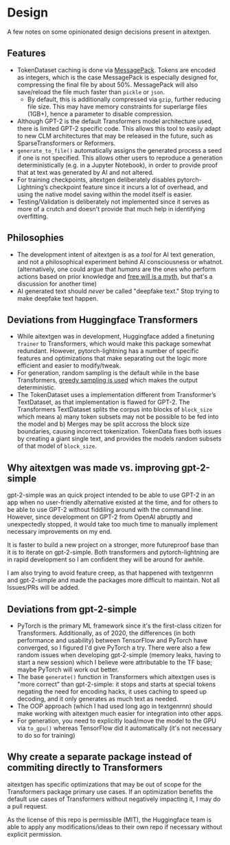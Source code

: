 # Design

A few notes on some opinionated design decisions present in aitextgen.

## Features

- TokenDataset caching is done via [MessagePack](https://msgpack.org/index.html). Tokens are encoded as integers, which is the case MessagePack is especially designed for, compressing the final file by about 50%. MessagePack will also save/reload the file much faster than `pickle` or `json`.
  - By default, this is additionally compressed via `gzip`, further reducing file size. This may have memory constraints for superlarge files (1GB+), hence a parameter to disable compression.
- Although GPT-2 is the default Transformers model architecture used, there is limited GPT-2 specific code. This allows this tool to easily adapt to new CLM architectures that may be released in the future, such as SparseTransformers or Reformers.
- `generate_to_file()` automatically assigns the generated process a seed if one is not specified. This allows other users to reproduce a generation deterministically (e.g. in a Jupyter Notebook), in order to provide proof that at text was generated by AI and not altered.
- For training checkpoints, aitextgen deliberately disables pytorch-Lightning’s checkpoint feature since it incurs a lot of overhead, and using the native model saving within the model itself is easier.
- Testing/Validation is deliberately not implemented since it serves as more of a crutch and doesn't provide that much help in identifying overfitting.

## Philosophies

- The development intent of aitextgen is as a _tool_ for AI text generation, and not a philosophical experiment behind AI consciousness or whatnot. (alternatively, one could argue that _humans_ are the ones who perform actions based on prior knowledge and [free will is a myth](https://www.youtube.com/watch?v=kQjb-EP2JEE), but that's a discussion for another time)
- AI generated text should _never_ be called "deepfake text." Stop trying to make deepfake text happen.

## Deviations from Huggingface Transformers

- While aitextgen was in development, Huggingface added a finetuning `Trainer` to Transformers, which would make this package somewhat redundant. However, pytorch-lightning has a number of specific features and optimizations that make separating out the logic more efficient and easier to modify/tweak.
- For generation, random sampling is the default while in the base Transformers, [greedy sampling is used](https://github.com/huggingface/transformers/pull/3298) which makes the output deterministic.
- The TokenDataset uses a implementation different from Transformer’s TextDataset, as that implementation is flawed for GPT-2. The Transformers TextDataset splits the corpus into blocks of `block_size` which means a) many token subsets may not be possible to be fed into the model and b) Merges may be split accross the block size boundaries, causing incorrect tokenization. TokenData fixes both issues by creating a giant single text, and provides the models random subsets of that model of `block_size`.

## Why aitextgen was made vs. improving gpt-2-simple

gpt-2-simple was an quick project intended to be able to use GPT-2 in an app when no user-friendly alternative existed at the time, and for others to be able to use GPT-2 without fiddiling around with the command line. However, since development on GPT-2 from OpenAI abruptly and unexpectedly stopped, it would take too much time to manually implement necessary improvements on my end.

It is faster to build a new project on a stronger, more futureproof base than it is to iterate on gpt-2-simple. Both transformers and pytorch-lightning are in rapid development so I am confident they will be around for awhile.

I am also trying to avoid feature creep, as that happened with textgenrnn and gpt-2-simple and made the packages more difficult to maintain. Not all Issues/PRs will be added.

## Deviations from gpt-2-simple

- PyTorch is the primary ML framework since it's the first-class citizen for Transformers. Additionally, as of 2020, the differences (in both performance and usability) between TensorFlow and PyTorch have converged, so I figured I'd give PyTorch a try. There were also a few random issues when developing gpt-2-simple (memory leaks, having to start a new session) which I believe were attributable to the TF base; maybe PyTorch will work out better.
- The base `generate()` function in Transformers which aitextgen uses is "more correct" than gpt-2-simple: it stops and starts at special tokens negating the need for encoding hacks, it uses caching to speed up decoding, and it only generates as much text as needed.
- The OOP approach (which I had used long ago in textgenrnn) should make working with aitextgen much easier for integration into other apps.
- For generation, you need to explicitly load/move the model to the GPU via `to_gpu()` whereas TensorFlow did it automatically (it's not necessary to do so for training)

## Why create a separate package instead of commiting directly to Transformers

aitextgen has specific optimizations that may be out of scope for the Transformers package primary use cases. If an optimization benefits the default use cases of Transformers without negatively impacting it, I may do a pull request.

As the license of this repo is permissible (MIT), the Huggingface team is able to apply any modifications/ideas to their own repo if necessary without explicit permission.
